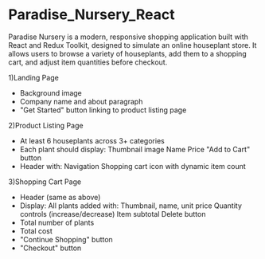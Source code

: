 # Paradise_Nursery_React
Paradise Nursery is a modern, responsive shopping application built with React and Redux Toolkit, designed to simulate an online houseplant store. It allows users to browse a variety of houseplants, add them to a shopping cart, and adjust item quantities before checkout.

1)Landing Page
- Background image
- Company name and about paragraph
- "Get Started" button linking to product listing page

2)Product Listing Page
- At least 6 houseplants across 3+ categories
- Each plant should display:
    Thumbnail image
    Name
    Price
    "Add to Cart" button
- Header with:
    Navigation
    Shopping cart icon with dynamic item count
  
3)Shopping Cart Page
- Header (same as above)
- Display:
  All plants added with:
   Thumbnail, name, unit price
   Quantity controls (increase/decrease)
   Item subtotal
   Delete button
- Total number of plants
- Total cost
- "Continue Shopping" button
- "Checkout" button
